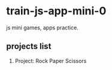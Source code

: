 # train-js-app-mini-0

js mini games, apps practice.

## projects list

1. Project: Rock Paper Scissors
